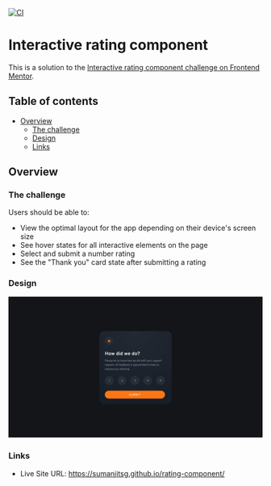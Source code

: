 [![CI](https://github.com/sumanjitsg/rating-component/actions/workflows/ci.yml/badge.svg)](https://github.com/sumanjitsg/rating-component/actions/workflows/ci.yml)

# Interactive rating component

This is a solution to the [Interactive rating component challenge on Frontend Mentor](https://www.frontendmentor.io/challenges/interactive-rating-component-koxpeBUmI).

## Table of contents

- [Overview](#overview)
  - [The challenge](#the-challenge)
  - [Design](#design)
  - [Links](#links)

## Overview

### The challenge

Users should be able to:

- View the optimal layout for the app depending on their device's screen size
- See hover states for all interactive elements on the page
- Select and submit a number rating
- See the "Thank you" card state after submitting a rating

### Design

![rating component](./design/rating-component.jpg)

### Links

- Live Site URL: https://sumanjitsg.github.io/rating-component/
